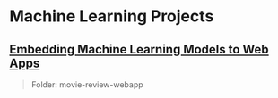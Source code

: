 # Machine Learning Projects

## [Embedding Machine Learning Models to Web Apps](https://towardsdatascience.com/embedding-machine-learning-models-to-web-apps-part-1-6ab7b55ee428)

> Folder: movie-review-webapp
